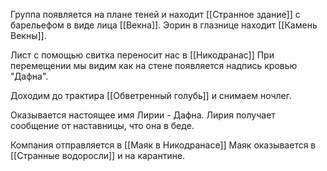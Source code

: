 Группа появляется на плане теней и находит [[Странное здание]] с барельефом в виде лица [[Векна]]. Эорин в глазнице находит [[Камень Векны]].

Лист с помощью свитка переносит нас в [[Никодранас]]
При перемещении мы видим как на стене появляется надпись кровью "Дафна".

Доходим до трактира [[Обветренный голубь]] и снимаем ночлег.

Оказывается настоящее имя Лирии - Дафна.
Лирия получает сообщение от наставницы, что она в беде.

Компания отправляется в [[Маяк в Никодранасе]]
Маяк оказывается в [[Странные водоросли]] и на карантине.






